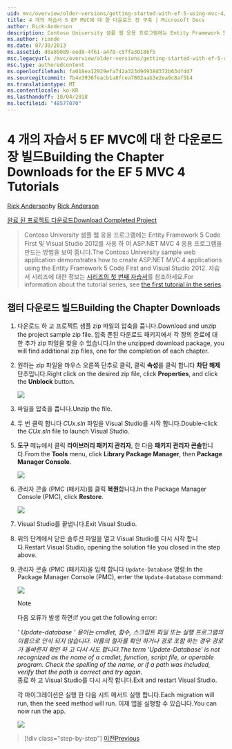 ```yaml
---
uid: mvc/overview/older-versions/getting-started-with-ef-5-using-mvc-4/building-the-ef5-mvc4-chapter-downloads
title: 4 개의 자습서 5 EF MVC에 대 한 다운로드 장 구축 | Microsoft Docs
author: Rick-Anderson
description: Contoso University 샘플 웹 응용 프로그램에는 Entity Framework 5 Code First 및 Visual Studio를 사용 하 여 ASP.NET MVC 4 응용 프로그램을 만드는 방법을 보여 줍니다...
ms.author: riande
ms.date: 07/30/2013
ms.assetid: d0a89089-eed8-4f61-a478-c5ffa30186f5
msc.legacyurl: /mvc/overview/older-versions/getting-started-with-ef-5-using-mvc-4/building-the-ef5-mvc4-chapter-downloads
msc.type: authoredcontent
ms.openlocfilehash: fa018ea12929efa742a323d96938d372b634fdd7
ms.sourcegitcommit: 7b4e3936feacb1a8fcea7802aab3e2ea9c8af5b4
ms.translationtype: MT
ms.contentlocale: ko-KR
ms.lasthandoff: 10/04/2018
ms.locfileid: "48577070"
---
```

<a name="building-the-chapter-downloads-for-the-ef-5-mvc-4-tutorials"></a><span data-ttu-id="42d79-103">4 개의 자습서 5 EF MVC에 대 한 다운로드 장 빌드</span><span class="sxs-lookup"><span data-stu-id="42d79-103">Building the Chapter Downloads for the EF 5 MVC 4 Tutorials</span></span>
====================
<span data-ttu-id="42d79-104">[Rick Anderson]((https://twitter.com/RickAndMSFT))</span><span class="sxs-lookup"><span data-stu-id="42d79-104">by [Rick Anderson]((https://twitter.com/RickAndMSFT))</span></span>

[<span data-ttu-id="42d79-105">완료 된 프로젝트 다운로드</span><span class="sxs-lookup"><span data-stu-id="42d79-105">Download Completed Project</span></span>](http://code.msdn.microsoft.com/Getting-Started-with-dd0e2ed8)

> <span data-ttu-id="42d79-106">Contoso University 샘플 웹 응용 프로그램에는 Entity Framework 5 Code First 및 Visual Studio 2012를 사용 하 여 ASP.NET MVC 4 응용 프로그램을 만드는 방법을 보여 줍니다.</span><span class="sxs-lookup"><span data-stu-id="42d79-106">The Contoso University sample web application demonstrates how to create ASP.NET MVC 4 applications using the Entity Framework 5 Code First and Visual Studio 2012.</span></span> <span data-ttu-id="42d79-107">자습서 시리즈에 대한 정보는 [시리즈의 첫 번째 자습서](creating-an-entity-framework-data-model-for-an-asp-net-mvc-application.md)를 참조하세요.</span><span class="sxs-lookup"><span data-stu-id="42d79-107">For information about the tutorial series, see [the first tutorial in the series](creating-an-entity-framework-data-model-for-an-asp-net-mvc-application.md).</span></span>


## <a name="building-the-chapter-downloads"></a><span data-ttu-id="42d79-108">챕터 다운로드 빌드</span><span class="sxs-lookup"><span data-stu-id="42d79-108">Building the Chapter Downloads</span></span>

1. <span data-ttu-id="42d79-109">다운로드 하 고 프로젝트 샘플 zip 파일의 압축을 풉니다.</span><span class="sxs-lookup"><span data-stu-id="42d79-109">Download and unzip the  project sample zip file.</span></span> <span data-ttu-id="42d79-110">압축 푼된 다운로드 패키지에서 각 장의 완료에 대 한 추가 zip 파일을 찾을 수 있습니다.</span><span class="sxs-lookup"><span data-stu-id="42d79-110">In the unzipped download package, you will find additional zip files, one for the completion of each chapter.</span></span>
2. <span data-ttu-id="42d79-111">원하는 zip 파일을 마우스 오른쪽 단추로 클릭, 클릭 **속성**를 클릭 합니다 **차단 해제** 단추입니다.</span><span class="sxs-lookup"><span data-stu-id="42d79-111">Right click on the desired zip file, click **Properties**, and click the **Unblock** button.</span></span>  
  
    ![](building-the-ef5-mvc4-chapter-downloads/_static/image1.png)
3. <span data-ttu-id="42d79-112">파일을 압축을 풉니다.</span><span class="sxs-lookup"><span data-stu-id="42d79-112">Unzip the file.</span></span>
4. <span data-ttu-id="42d79-113">두 번 클릭 합니다 *CUx.sln* 파일을 Visual Studio를 시작 합니다.</span><span class="sxs-lookup"><span data-stu-id="42d79-113">Double-click the *CUx.sln* file to launch Visual Studio.</span></span>
5. <span data-ttu-id="42d79-114">**도구** 메뉴에서 클릭 **라이브러리 패키지 관리자**, 한 다음 **패키지 관리자 콘솔**합니다.</span><span class="sxs-lookup"><span data-stu-id="42d79-114">From the **Tools** menu, click **Library Package Manager**, then **Package Manager Console**.</span></span>  
  
    ![](building-the-ef5-mvc4-chapter-downloads/_static/image2.png)
6. <span data-ttu-id="42d79-115">관리자 콘솔 (PMC (패키지)를 클릭 **복원**합니다.</span><span class="sxs-lookup"><span data-stu-id="42d79-115">In the Package Manager Console (PMC), click **Restore**.</span></span>  
  
    ![](building-the-ef5-mvc4-chapter-downloads/_static/image3.png)
7. <span data-ttu-id="42d79-116">Visual Studio를 끝냅니다.</span><span class="sxs-lookup"><span data-stu-id="42d79-116">Exit Visual Studio.</span></span>
8. <span data-ttu-id="42d79-117">위의 단계에서 닫은 솔루션 파일을 열고 Visual Studio를 다시 시작 합니다.</span><span class="sxs-lookup"><span data-stu-id="42d79-117">Restart Visual Studio, opening the solution file you closed in the step above.</span></span>
9. <span data-ttu-id="42d79-118">관리자 콘솔 (PMC (패키지)을 입력 합니다 `Update-Database` 명령:</span><span class="sxs-lookup"><span data-stu-id="42d79-118">In the Package Manager Console (PMC), enter the `Update-Database` command:</span></span>  
  
    ![](building-the-ef5-mvc4-chapter-downloads/_static/image4.png)  

    > [!NOTE]
    > <span data-ttu-id="42d79-119">다음 오류가 발생 하면:</span><span class="sxs-lookup"><span data-stu-id="42d79-119">If you get the following error:</span></span>  
    >   
    >  <span data-ttu-id="42d79-120">*' Update-database ' 용어는 cmdlet, 함수, 스크립트 파일 또는 실행 프로그램의 이름으로 인식 되지 않습니다. 이름의 철자를 확인 하거나 경로 포함 하는 경우 경로가 올바른지 확인 하 고 다시 시도 합니다.*</span><span class="sxs-lookup"><span data-stu-id="42d79-120">*The term 'Update-Database' is not recognized as the name of a cmdlet, function, script file, or operable program. Check the spelling of the name, or if a path was included, verify that the path is correct and try again.*</span></span>  
    > <span data-ttu-id="42d79-121">종료 하 고 Visual Studio를 다시 시작 합니다.</span><span class="sxs-lookup"><span data-stu-id="42d79-121">Exit and restart Visual Studio.</span></span>

    <span data-ttu-id="42d79-122">각 마이그레이션은 실행 한 다음 시드 메서드 실행 합니다.</span><span class="sxs-lookup"><span data-stu-id="42d79-122">Each migration will run, then the seed method will run.</span></span> <span data-ttu-id="42d79-123">이제 앱을 실행할 수 있습니다.</span><span class="sxs-lookup"><span data-stu-id="42d79-123">You can now run the app.</span></span>

    ![](building-the-ef5-mvc4-chapter-downloads/_static/image5.png)

> [!div class="step-by-step"]
> [<span data-ttu-id="42d79-124">이전</span><span class="sxs-lookup"><span data-stu-id="42d79-124">Previous</span></span>](advanced-entity-framework-scenarios-for-an-mvc-web-application.md)
